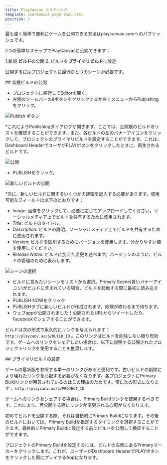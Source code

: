 ```yaml
---
title: PlayCanvas ホスティング
template: usermanual-page.tmpl.html
position: 1
---
```


最も速く簡単で便利にゲームを公開できる方法はplaycanvas.comへのパブリッシュです。

2つの簡単なステップでPlayCanvasに公開できます：

1.新規 **ビルド**の公開
2. ビルドを**プライマリビルド**に設定

公開するにはプロジェクトに最低ひとつのシーンが必要です。

## 新規ビルドの公開

* プロジェクトに移行してEditorを開く。
* 左側のツールバーの<span class="pc-icon" style="font-size">&#57911;</span>ボタンをクリックするか左上メニューからPublishingをクリック。

![Publish ボタン][1]

*これによりPublishingダイアログが開きます。ここでは、公開既のビルドのリストを確認することができます。また、各ビルドの左のバナーアイコンをクリックして、プロジェクトのプライマリビルドを設定することができます。これは、Dashboard HeaderでユーザがPLAYボタンをクリックしたときに、再生されるビルドです。

![公開][2]

* PUBLISHをクリック。

![新しいビルドの公開][3]

*次に、新しいビルドに関するいくつかの詳細を記入する必要があります。使用可能なフィールドは以下のとおりです：

  * *Image*: 画像をクリックして、必要に応じてアップロードしてください。ソーシャルメディア上でビルドを共有するために使用されます。
  * *Title*: ビルドのタイトル。
  * *Description*: ビルドの説明。ソーシャルメディア上でビルドを共有するために使用されます。
  * *Version*: ビルドを区別するためにバージョンを使用します。分かりやすい値を使用してください。
  * *Release Notes*: ビルドに加えた変更を述べます。バージョンのように、ビルドの管理のために表示します。

![シーンの選択][4]

* ビルドに含みたいシーンをリストから選択。Primary Scene(青いバナーアイコン)がビルドに含まれている場合、ビルドを起動する際に最初に読み込まれます。
* PUBLISH NOWをクリック
* PUBLISHタブに新しいビルドが作成されます。処理が終わるまで待ちます。
* ウェブappが公開されました！公開されたURLからツイートしたり、Facebookでシェアすることができます。

ビルドは次の形式で永久的にリンクを与えられます： `http://playcanv.as/b/BUILD_ID` 。このリンクはビルドを削除しない限り有効です。ゲームへのリンクをシェアしたい場合は、以下に説明する公開されたプロジェクトリンクを使用することを推奨します。

## プライマリビルドの設定

ゲームの最新版を参照する単一のリンクがあると便利です。古いビルドの削除により壊れたリンクを心配する必要がなくなります。各プロジェクトにPrimary Buildリンクが用意されているのはこの理由のためです。常に次の形式になります： `http://playcanv.as/p/PROJECT_ID`

<div class="alert alert-info">
ゲームへのリンクをシェアする場合は、Primary Buildリンクを使用するべきです。これにより、再公開する際にリンクが変更される心配がなくなります。
</div>

初めてビルドを公開する際、それは自動的にPrimary Buildになります。その後のビルドにおいては、Primary Buildを指定するタイミングを選択することができます。最終的にPrimary Buildに設定する前にビルドを公開して検証することができます。

プロジェクトのPrimary Buildを設定するには、ビルドの左側にあるPrimaryマーカーをクリックします。これが、ユーザーがDashboard HeaderでPLAYボタンをクリックした際にプレイするAppになります。

[1]: /images/user-manual/editor/publishing-toolbar.jpg
[2]: /images/user-manual/editor/publishing.jpg
[3]: /images/user-manual/editor/publishing-new-top.jpg
[4]: /images/user-manual/editor/publishing-new-bottom.jpg

